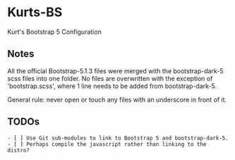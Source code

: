 # Kurts-BS
Kurt's Bootstrap 5 Configuration

## Notes
All the official Bootstrap-5.1.3 files were merged with the bootstrap-dark-5 scss files into one folder. No files are overwritten with the exception of 'bootstrap.scss', where 1 line needs to be added from bootstrap-dark-5.

General rule: never open or touch any files with an underscore in front of it.

## TODOs
	- [ ] Use Git sub-modules to link to Bootstrap 5 and bootstrap-dark-5.
	- [ ] Perhaps compile the javascript rather than linking to the distro?